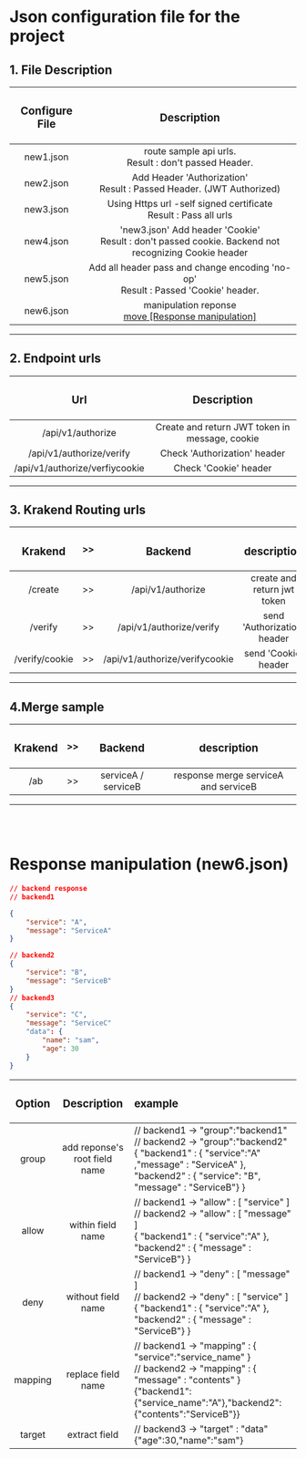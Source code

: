 # Json configuration file for the project

## 1. File Description

| <h3> Configure File | <h3> Description |
|:-------------:|:-----------:|
| new1.json | route sample api urls. <br> Result : don't passed Header. |
| new2.json | Add Header 'Authorization' <br> Result : Passed Header. (JWT Authorized)|
| new3.json | Using Https url -self signed certificate <br> Result : Pass all urls |
| new4.json | 'new3.json' Add header 'Cookie' <br> Result : don't passed cookie. Backend not recognizing Cookie header |
| new5.json | Add all header pass and change encoding 'no-op' <br> Result : Passed 'Cookie' header. |
| new6.json | manipulation reponse </br>[ move [Response manipulation] ](#response-manipulation-new6json) |

---

## 2. Endpoint urls

| <h3> Url | <h3> Description |
|:-------------:|:-----------:|
| /api/v1/authorize | Create and return JWT token in message, cookie |
| /api/v1/authorize/verify | Check 'Authorization' header |
| /api/v1/authorize/verfiycookie | Check 'Cookie' header |

---

## 3. Krakend Routing urls
| <h3>Krakend  | >> | <h3>Backend | <h3>description |
|:-------------:|:--:|:-----------:|:-----------:|
| /create | >> | /api/v1/authorize | create and return jwt token |
| /verify | >> | /api/v1/authorize/verify | send 'Authorization' header |
| /verify/cookie | >> | /api/v1/authorize/verifycookie | send 'Cookie' header |

---
## 4.Merge sample
| <h3>Krakend  | >> | <h3>Backend | <h3>description |
|:-------------:|:--:|:-----------:|:-----------:|
| /ab | >> | serviceA / serviceB | response merge serviceA and serviceB |

---
</br></br>

# Response manipulation (new6.json)

``` json
// backend response 
// backend1 

{ 
    "service": "A",
    "message": "ServiceA"
}

// backend2
{ 
    "service": "B",
    "message": "ServiceB"
}
// backend3
{ 
    "service": "C",
    "message": "ServiceC"
    "data": {
        "name": "sam",
        "age": 30
    }
}
```
| <h3>Option | <h3>Description | <h3>example</h3> |
|:-------------:|:-----------:|:-------|
| group | add reponse's  root field name | // backend1 -> "group":"backend1" </br> // backend2 -> "group":"backend2" </br>{ "backend1" : { "service":"A"  ,"message" : "ServiceA" }, </br> "backend2" : { "service": "B", "message" : "ServiceB"} } |
| allow | within field name | // backend1 -> "allow" : [ "service" ] </br> // backend2 -> "allow" : [ "message" ]</br> { "backend1" : { "service":"A"   }, "backend2" : { "message" : "ServiceB"}  } |
| deny | without field name | // backend1 -> "deny" : [ "message" ] </br> // backend2 -> "deny" : [ "service" ]</br> { "backend1" : { "service":"A"   }, "backend2" : { "message" : "ServiceB"} } |
| mapping | replace field name | // backend1 -> "mapping" : { "service":"service_name" } </br> // backend2 -> "mapping" : { "message" : "contents" } </br> {"backend1":{"service_name":"A"},"backend2":{"contents":"ServiceB"}} |
| target | extract field | // backend3 -> "target" : "data" </br> {"age":30,"name":"sam"} |
